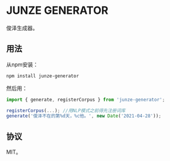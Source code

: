 # JUNZE GENERATOR

俊泽生成器。

## 用法

从npm安装：

```bash
npm install junze-generator
```

然后用：

```typescript
import { generate, registerCorpus } from 'junze-generator';

registerCorpus(...); //用NLP模式之前得先注册词库
generate('俊泽不在的第%d天，%c他。', new Date('2021-04-28'));
```

## 协议

MIT。